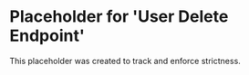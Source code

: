 ﻿# Placeholder for 'User Delete Endpoint'
This placeholder was created to track and enforce strictness.
